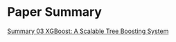 # Paper Summary

[Summary 03 XGBoost: A Scalable Tree Boosting System](https://htmlpreview.github.io/?https://github.com/zhangyf-qsar/paper_summary/blob/master/summary03_xgboost.html)

